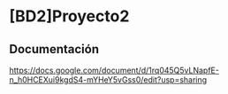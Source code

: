 # [BD2]Proyecto2

## Documentación
https://docs.google.com/document/d/1rq045Q5vLNapfE-n_h0HCEXui9kgdS4-mYHeY5vGss0/edit?usp=sharing
